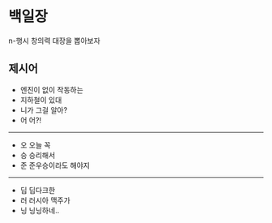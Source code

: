 # 백일장
n-행시 창의력 대장을 뽑아보자

## 제시어
- 엔진이 없이 작동하는
- 지하철이 있대
- 니가 그걸 알아?
- 어 어?!
---
- 오 오늘 꼭 
- 승 승리해서 
- 준 준우승이라도 해야지
---
- 딥 딥다크한 
- 러 러시아 맥주가
- 닝 닝닝하네..

